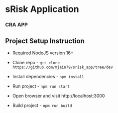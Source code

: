 # sRisk Application

### CRA APP

## Project Setup Instruction

- Required NodeJS version 16+
- Clone repo - `git clone https://github.com/mjain79/srisk_app/tree/dev`
- Install dependencies - `npm install`
- Run project - `npm run start`
- Open browser and visit http://localhost:3000

- Build project - `npm run build`
